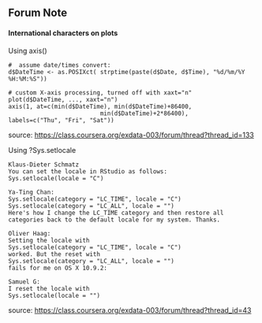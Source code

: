 


## Forum Note



#### International characters on plots

Using axis()	

	#  assume date/times convert:
	d$DateTime <- as.POSIXct( strptime(paste(d$Date, d$Time), "%d/%m/%Y %H:%M:%S"))  

	# custom X-axis processing, turned off with xaxt="n"
	plot(d$DateTime, ..., xaxt="n")
	axis(1, at=c(min(d$DateTime), min(d$DateTime)+86400,
                              min(d$DateTime)+2*86400),
    labels=c("Thu", "Fri", "Sat"))

source: 
<https://class.coursera.org/exdata-003/forum/thread?thread_id=133>


Using ?Sys.setlocale

	Klaus-Dieter Schmatz
	You can set the locale in RStudio as follows:
	Sys.setlocale(locale = "C")

	Ya-Ting Chan:
	Sys.setlocale(category = "LC_TIME", locale = "C")
	Sys.setlocale(category = "LC_ALL", locale = "")
	Here's how I change the LC_TIME category and then restore all categories back to the default locale for my system. Thanks.

	Oliver Haag:
	Setting the locale with
	Sys.setlocale(category = "LC_TIME", locale = "C")
	worked. But the reset with
	Sys.setlocale(category = "LC_ALL", locale = "")
	fails for me on OS X 10.9.2:

	Samuel G:
	I reset the locale with
	Sys.setlocale(locale = "")   

source: <https://class.coursera.org/exdata-003/forum/thread?thread_id=43>




